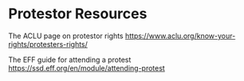 # Protestor Resources

The ACLU page on protestor rights https://www.aclu.org/know-your-rights/protesters-rights/

The EFF guide for attending a protest https://ssd.eff.org/en/module/attending-protest
